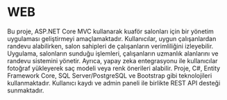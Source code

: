 # WEB

Bu proje, ASP.NET Core MVC kullanarak kuaför salonları için bir yönetim uygulaması geliştirmeyi amaçlamaktadır. Kullanıcılar, uygun çalışanlardan randevu alabilirken, salon sahipleri de çalışanların verimliliğini izleyebilir. Uygulama, salonların sunduğu işlemleri, çalışanların uzmanlık alanlarını ve randevu sistemini yönetir. Ayrıca, yapay zeka entegrasyonu ile kullanıcılar fotoğraf yükleyerek saç modeli veya renk önerileri alabilir. Proje, C#, Entity Framework Core, SQL Server/PostgreSQL ve Bootstrap gibi teknolojileri kullanmaktadır. Kullanıcı kaydı ve admin paneli ile birlikte REST API desteği sunmaktadır.
